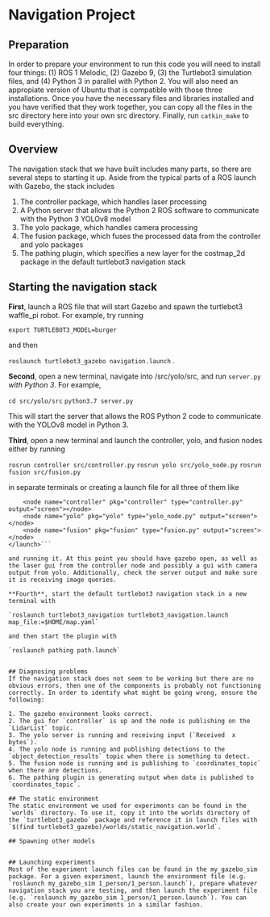 # Navigation Project

## Preparation
In order to prepare your environment to run this code you will need to install four things: (1) ROS 1 Melodic, (2) Gazebo 9, (3) the Turtlebot3 simulation files, and (4) Python 3 in parallel with Python 2. You will also need an appropiate version of Ubuntu that is compatible with those three installations. Once you have the necessary files and libraries installed and you have verified that they work together, you can copy all the files in the src directory here into your own src directory. Finally, run `catkin_make` to build everything.

## Overview
The navigation stack that we have built includes many parts, so there are several steps to starting it up. Aside from the typical parts of a ROS launch with Gazebo, the stack includes
1. The controller package, which handles laser processing
2. A Python server that allows the Python 2 ROS software to communicate with the Python 3 YOLOv8 model
3. The yolo package, which handles camera processing
4. The fusion package, which fuses the processed data from the controller and yolo packages
5. The pathing plugin, which specifies a new layer for the costmap_2d package in the default turtlebot3 navigation stack

## Starting the navigation stack
**First**, launch a ROS file that will start Gazebo and spawn the turtlebot3 waffle_pi robot. For example, try running

`export TURTLEBOT3_MODEL=burger`

and then

`roslaunch turtlebot3_gazebo navigation.launch`
.

**Second**, open a new terminal, navigate into /src/yolo/src, and run `server.py` *with Python 3*. For example,

`cd src/yolo/src`
`python3.7 server.py`

This will start the server that allows the ROS Python 2 code to communicate with the YOLOv8 model in Python 3.


**Third**, open a new terminal and launch the controller, yolo, and fusion nodes either by running

`rosrun controller src/controller.py`
`rosrun yolo src/yolo_node.py`
`rosrun fusion src/fusion.py`

in separate terminals or creating a launch file for all three of them like 

```<launch>
	<node name="controller" pkg="controller" type="controller.py" output="screen"></node>
	<node name="yolo" pkg="yolo" type="yolo_node.py" output="screen"></node>
	<node name="fusion" pkg="fusion" type="fusion.py" output="screen"></node>
</launch>```

and running it. At this point you should have gazebo open, as well as the laser gui from the controller node and possibly a gui with camera output from yolo. Additionally, check the server output and make sure it is receiving image queries. 

**Fourth**, start the default turtlebot3 navigation stack in a new terminal with 

`roslaunch turtlebot3_navigation turtlebot3_navigation.launch map_file:=$HOME/map.yaml`

and then start the plugin with 

`roslaunch pathing path.launch`


## Diagnosing problems
If the navigation stack does not seem to be working but there are no obvious errors, then one of the components is probably not functioning correctly. In order to identify what might be going wrong, ensure the following:

1. The gazebo environment looks correct.
2. The gui for `controller` is up and the node is publishing on the `LidarList` topic.
3. The yolo server is running and receiving input (`Received  x  bytes`).
4. The yolo node is running and publishing detections to the `object_detection_results` topic when there is something to detect.
5. The fusion node is running and is publishing to `coordinates_topic` when there are detections.
6. The pathing plugin is generating output when data is published to `coordinates_topic`.

## The static environment
The static environment we used for experiments can be found in the `worlds` directory. To use it, copy it into the worlds directory of the `turtlebot3_gazebo` package and reference it in launch files with `$(find turtlebot3_gazebo)/worlds/static_navigation.world`. 

## Spawning other models


## Launching experiments
Most of the experiment launch files can be found in the my_gazebo_sim package. For a given experiment, launch the environment file (e.g. `roslaunch my_gazebo_sim 1_person/1_person.launch`), prepare whatever navigation stack you are testing, and then launch the experiment file (e.g. `roslaunch my_gazebo_sim 1_person/1_person.launch`). You can also create your own experiments in a similar fashion. 
